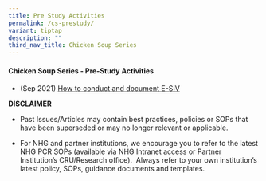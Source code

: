 ```yaml
---
title: Pre Study Activities
permalink: /cs-prestudy/
variant: tiptap
description: ""
third_nav_title: Chicken Soup Series
---
```

<h4><strong>Chicken Soup Series - Pre-Study Activities</strong></h4>
<p></p>
<ul data-tight="true" class="tight">
<li>
<p>(Sep 2021) <a href="/files/Training Files 2CS/(10) Pre Study Activities/Sep_21__How_to_conduct_and_document_E_SIV.pdf" rel="noopener noreferrer nofollow" target="_blank">How to conduct and document E-SIV</a>
</p>
</li>
</ul>
<p></p>
<p><strong>DISCLAIMER</strong>
</p>
<ul data-tight="true" class="tight">
<li>
<p>Past Issues/Articles may contain best practices, policies or SOPs that
have been superseded or may no longer relevant or applicable.</p>
</li>
<li>
<p>For NHG and partner institutions, we encourage you to refer to the latest
NHG PCR SOPs (available via NHG Intranet access or Partner Institution’s
CRU/Research office).&nbsp; Always refer to your own institution’s latest
policy, SOPs, guidance documents and templates.</p>
</li>
</ul>
<p></p>